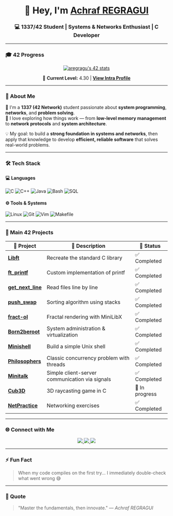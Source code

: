 <!-- 💻 Achraf REGRAGUI | GitHub Profile README -->

<h1 align="center">👋 Hey, I'm <a href="https://www.linkedin.com/in/achraf-regragui/" target="_blank">Achraf REGRAGUI</a></h1>
<h3 align="center">💻 1337/42 Student | Systems & Networks Enthusiast | C Developer</h3>

---

### 🎓 42 Progress

<p align="center">
  <a href="https://profile.intra.42.fr/users/aregragu" target="_blank">
    <img src="https://badge.mediaplus.ma/greenbinary/aregragu?1337Badge=off&UM6P=off" alt="aregragu's 42 stats" />
  </a>
</p>

<p align="center">
  🎯 <strong>Current Level:</strong> 4.30 | 
  <a href="https://profile.intra.42.fr/users/aregragu" target="_blank">
    <strong>View Intra Profile</strong>
  </a>
</p>

---

### 🧠 About Me

🚀 I'm a **1337 (42 Network)** student passionate about **system programming**, **networks**, and **problem solving**.  
🧩 I love exploring how things work — from **low-level memory management** to **network protocols** and **system architecture**.

💡 My goal: to build a **strong foundation in systems and networks**, then apply that knowledge to develop **efficient, reliable software** that solves real-world problems.

---

### 🛠️ Tech Stack

#### 💻 Languages
![C](https://img.shields.io/badge/C-00599C?style=for-the-badge&logo=c&logoColor=white)
![C++](https://img.shields.io/badge/C++-00599C?style=for-the-badge&logo=cplusplus&logoColor=white)
![Java](https://img.shields.io/badge/Java-ED8B00?style=for-the-badge&logo=openjdk&logoColor=white)
![Bash](https://img.shields.io/badge/Bash-121011?style=for-the-badge&logo=gnu-bash&logoColor=white)
![SQL](https://img.shields.io/badge/SQL-4479A1?style=for-the-badge&logo=mysql&logoColor=white)

#### ⚙️ Tools & Systems
![Linux](https://img.shields.io/badge/Linux-FCC624?style=for-the-badge&logo=linux&logoColor=black)
![Git](https://img.shields.io/badge/Git-F05032?style=for-the-badge&logo=git&logoColor=white)
![Vim](https://img.shields.io/badge/Vim-019733?style=for-the-badge&logo=vim&logoColor=white)
![Makefile](https://img.shields.io/badge/Makefile-000000?style=for-the-badge&logo=gnu&logoColor=white)

---

### 🧩 Main 42 Projects

| 🧩 Project | 📝 Description | 🚀 Status |
|------------|----------------|------------|
| [**Libft**](https://github.com/REGRAGUI-Achraf/libft) | Recreate the standard C library | ✅ Completed |
| [**ft_printf**](https://github.com/REGRAGUI-Achraf/ft_printf) | Custom implementation of printf | ✅ Completed |
| [**get_next_line**](https://github.com/REGRAGUI-Achraf/Get_next-line) | Read files line by line | ✅ Completed |
| [**push_swap**](https://github.com/REGRAGUI-Achraf/push_swap) | Sorting algorithm using stacks | ✅ Completed |
| [**fract-ol**](https://github.com/REGRAGUI-Achraf/fract-ol) | Fractal rendering with MiniLibX | ✅ Completed |
| [**Born2beroot**](https://github.com/REGRAGUI-Achraf/Born2beroot) | System administration & virtualization | ✅ Completed |
| [**Minishell**](https://github.com/REGRAGUI-Achraf/minishell) | Build a simple Unix shell | ✅ Completed |
| [**Philosophers**](https://github.com/REGRAGUI-Achraf/philosophers) | Classic concurrency problem with threads | ✅ Completed |
| [**Minitalk**](https://github.com/REGRAGUI-Achraf/minitalk) | Simple client-server communication via signals | ✅ Completed |
| [**Cub3D**](https://github.com/REGRAGUI-Achraf/cub3d) | 3D raycasting game in C | 🚀 In progress |
| [**NetPractice**](https://github.com/REGRAGUI-Achraf/netpractice) | Networking exercises | ✅ Completed |

---

### 🌐 Connect with Me

<p align="center">
  <a href="https://www.linkedin.com/in/achraf-regragui/" target="_blank">
    <img src="https://img.shields.io/badge/LinkedIn-Achraf%20REGRAGUI-blue?style=for-the-badge&logo=linkedin&logoColor=white" />
  </a>

  
  <a href="https://github.com/REGRAGUI-Achraf" target="_blank">
    <img src="https://img.shields.io/badge/GitHub-REGRAGUI--Achraf-black?style=for-the-badge&logo=github" />
  </a>

  
  <a href="mailto:achrafregragui01@gmail.com">
    <img src="https://img.shields.io/badge/Email-achrafregragui01%40gmail.com-red?style=for-the-badge&logo=gmail&logoColor=white" />
  </a>
</p>

---

### ⚡ Fun Fact
> When my code compiles on the first try... I immediately double-check what went wrong 😅  

---

### 🧭 Quote
> "Master the fundamentals, then innovate." — *Achraf REGRAGUI*

